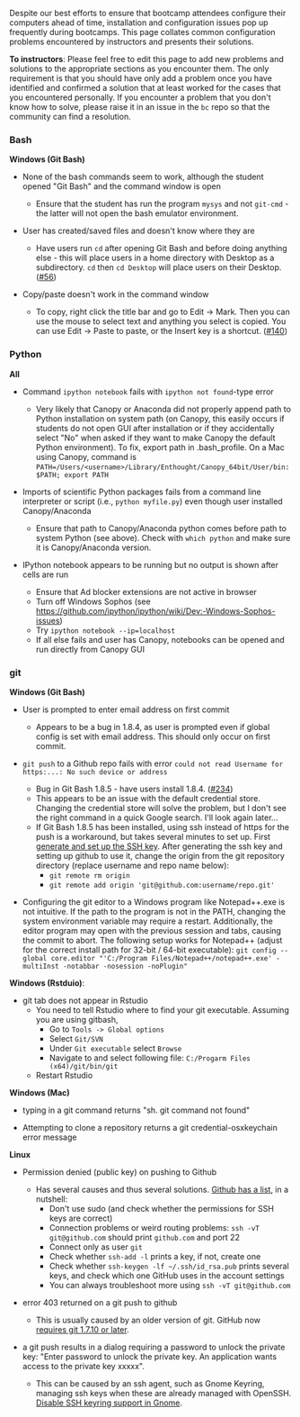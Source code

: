 Despite our best efforts to ensure that bootcamp attendees configure their computers ahead of time, installation and configuration issues pop up frequently during bootcamps. This page collates common configuration problems encountered by instructors and presents their solutions.

**To instructors**: Please feel free to edit this page to add new problems and solutions to the appropriate sections as you encounter them. The only requirement is that you should have only add a problem once you have identified and confirmed a solution that at least worked for the cases that you encountered personally. If you encounter a problem that you don't know how to solve, please raise it in an issue in the `bc` repo so that the community can find a resolution.

### Bash

**Windows (Git Bash)**

* None of the bash commands seem to work, although the student opened "Git Bash" and the command window is open
    * Ensure that the student has run the program `mysys` and not `git-cmd` - the latter will not open the bash emulator environment.

* User has created/saved files and doesn't know where they are
    * Have users run `cd` after opening Git Bash and before doing anything else - this will place users in a home directory with Desktop as a subdirectory. `cd` then `cd Desktop` will place users on their Desktop. ([#56](../issues/56))

* Copy/paste doesn't work in the command window
    * To copy, right click the title bar and go to Edit -> Mark. Then you can use the mouse to select text and anything you select is copied. You can use Edit -> Paste to paste, or the Insert key is a shortcut. ([#140](../issues/140))

### Python

**All**

* Command `ipython notebook` fails with `ipython not found`-type error
    * Very likely that Canopy or Anaconda did not properly append path to Python installation on system path  (on Canopy, this easily occurs if students do not open GUI after installation or if they accidentally select "No" when asked if they want to make Canopy the default Python environment). To fix, export path in .bash_profile. On a Mac using Canopy, command is `PATH=/Users/<username>/Library/Enthought/Canopy_64bit/User/bin:$PATH; export PATH`

* Imports of scientific Python packages fails from a command line interpreter or script (i.e., `python myfile.py`) even though user installed Canopy/Anaconda
    * Ensure that path to Canopy/Anaconda python comes before path to system Python (see above). Check with `which python` and make sure it is Canopy/Anaconda version.

* IPython notebook appears to be running but no output is shown after cells are run
    * Ensure that Ad blocker extensions are not active in browser
    * Turn off Windows Sophos (see https://github.com/ipython/ipython/wiki/Dev:-Windows-Sophos-issues)
    * Try `ipython notebook --ip=localhost`
    * If all else fails and user has Canopy, notebooks can be opened and run directly from Canopy GUI

### git

**Windows (Git Bash)**

* User is prompted to enter email address on first commit
    * Appears to be a bug in 1.8.4, as user is prompted even if global config is set with email address. This should only occur on first commit.

* `git push` to a Github repo fails with error `could not read Username for https:...: No such device or address`
    * Bug in Git Bash 1.8.5 - have users install 1.8.4. ([#234](../issues/234))
    * This appears to be an issue with the default credential store. Changing the credential store will solve the problem, but I don't see the right command in a quick Google search. I'll look again later...
    * If Git Bash 1.8.5 has been installed, using ssh instead of https for the push is a workaround, but takes several minutes to set up. First [generate and set up the SSH key](https://help.github.com/articles/generating-ssh-keys#platform-windows). After generating the ssh key and setting up github to use it, change the origin from the git repository directory (replace username and repo name below):
      * `git remote rm origin`
      * `git remote add origin 'git@github.com:username/repo.git'`

* Configuring the git editor to a Windows program like Notepad++.exe is not intuitive. If the path to the program is not in the PATH, changing the system environment variable may require a restart. Additionally, the editor program may open with the previous session and tabs, causing the commit to abort. The following setup works for Notepad++ (adjust for the correct install path for 32-bit / 64-bit executable):
`git config --global core.editor "'C:/Program Files/Notepad++/notepad++.exe' -multiInst -notabbar -nosession -noPlugin"`

**Windows (Rstduio)**: 

* git tab does not appear in Rstudio
    * You need to tell Rstudio where to find your git executable. Assuming you are using gitbash,
         * Go to `Tools -> Global options` 
         * Select `Git/SVN`
         * Under `Git executable` select `Browse`
         * Navigate to and select following file: `C:/Progarm Files (x64)/git/bin/git`
   * Restart Rstudio

**Windows (Mac)**

* typing in a git command returns "sh. git command not found"

* Attempting to clone a repository returns a git credential-osxkeychain error message

**Linux**

* Permission denied (public key) on pushing to Github

    * Has several causes and thus several solutions. [Github has a list](https://help.github.com/articles/error-permission-denied-publickey), in a nutshell:
        * Don't use sudo (and check whether the permissions for SSH keys are correct)
        * Connection problems or weird routing problems: ```ssh -vT git@github.com``` should print ```github.com``` and port 22
        * Connect only as user ```git``` 
        * Check whether ```ssh-add -l``` prints a key, if not, create one
        * Check whether ```ssh-keygen -lf ~/.ssh/id_rsa.pub``` prints several keys, and check which one GitHub uses in the account settings
        * You can always troubleshoot more using ```ssh -vT git@github.com```

* error 403 returned on a git push to github

  * This is usually caused by an older version of git. GitHub now [requires git 1.7.10 or later](https://help.github.com/articles/https-cloning-errors).

* a git push results in a dialog requiring a password to unlock the private key: "Enter password to unlock the private key. An application wants access to the private key xxxxx".

  * This can be caused by an ssh agent, such as Gnome Keyring, managing ssh keys when these are already managed with OpenSSH. [Disable SSH keyring support in Gnome](https://wiki.gnome.org/Projects/GnomeKeyring/Ssh). 

